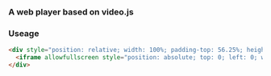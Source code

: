 ### A web player based on video.js

### Useage

```html
<div style="position: relative; width: 100%; padding-top: 56.25%; height: 0; overflow: hidden;">
  <iframe allowfullscreen style="position: absolute; top: 0; left: 0; width: 100%; height: 100%;" src="./build/player.html?src=http://www.w3school.com.cn/i/movie.ogg"></iframe>
</div>
```
